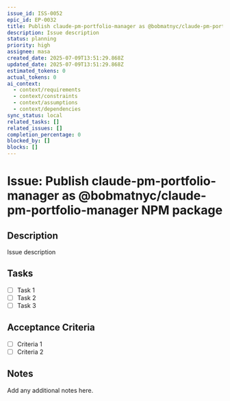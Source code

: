 ```yaml
---
issue_id: ISS-0052
epic_id: EP-0032
title: Publish claude-pm-portfolio-manager as @bobmatnyc/claude-pm-portfolio-manager NPM package
description: Issue description
status: planning
priority: high
assignee: masa
created_date: 2025-07-09T13:51:29.868Z
updated_date: 2025-07-09T13:51:29.868Z
estimated_tokens: 0
actual_tokens: 0
ai_context:
  - context/requirements
  - context/constraints
  - context/assumptions
  - context/dependencies
sync_status: local
related_tasks: []
related_issues: []
completion_percentage: 0
blocked_by: []
blocks: []
---
```


# Issue: Publish claude-pm-portfolio-manager as @bobmatnyc/claude-pm-portfolio-manager NPM package

## Description
Issue description

## Tasks
- [ ] Task 1
- [ ] Task 2
- [ ] Task 3

## Acceptance Criteria
- [ ] Criteria 1
- [ ] Criteria 2

## Notes
Add any additional notes here.
